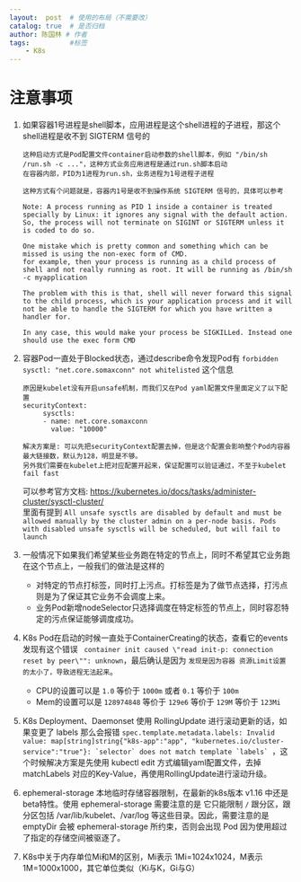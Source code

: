 ```yaml
---
layout:  post  # 使用的布局（不需要改）
catalog: true  # 是否归档
author: 陈国林 # 作者
tags:          #标签
    - K8s
---
```


# 注意事项
1. 如果容器1号进程是shell脚本，应用进程是这个shell进程的子进程，那这个shell进程是收不到 SIGTERM 信号的
   ```
   这种启动方式是Pod配置文件container启动参数的shell脚本，例如 "/bin/sh /run.sh -c ..."，这种方式业务应用进程是通过run.sh脚本启动
   在容器内部，PID为1进程为run.sh，业务进程为1号进程子进程
   
   这种方式有个问题就是，容器内1号是收不到操作系统 SIGTERM 信号的，具体可以参考
   
   Note: A process running as PID 1 inside a container is treated specially by Linux: it ignores any signal with the default action. 
   So, the process will not terminate on SIGINT or SIGTERM unless it is coded to do so.
   
   One mistake which is pretty common and something which can be missed is using the non-exec form of CMD.
   for example, then your process is running as a child process of shell and not really running as root. It will be running as /bin/sh -c myapplication
   
   The problem with this is that, shell will never forward this signal to the child process, which is your application process and it will not be able to handle the SIGTERM for which you have written a handler for.
   
   In any case, this would make your process be SIGKILLed. Instead one should use the exec form CMD
   ```

2. 容器Pod一直处于Blocked状态，通过describe命令发现Pod有 `forbidden sysctl: "net.core.somaxconn" not whitelisted` 这个信息
   ```
   原因是kubelet没有开启unsafe机制，而我们又在Pod yaml配置文件里面定义了以下配置
   securityContext:
        sysctls:
        - name: net.core.somaxconn
          value: "10000"
          
   解决方案是: 可以先把securityContext配置去掉，但是这个配置会影响整个Pod内容器最大链接数，默认为128，明显是不够。
   另外我们需要在kubelet上把对应配置开起来，保证配置可以验证通过，不至于kubelet fail fast
   ```
   可以参考官方文档: https://kubernetes.io/docs/tasks/administer-cluster/sysctl-cluster/  
   里面有提到 `All unsafe sysctls are disabled by default and must be allowed manually by the cluster admin on a per-node basis. Pods with disabled unsafe sysctls will be scheduled, but will fail to launch`

3. 一般情况下如果我们希望某些业务跑在特定的节点上，同时不希望其它业务跑在这个节点上，一般我们的做法是这样的
    + 对特定的节点打标签，同时打上污点。打标签是为了做节点选择，打污点则是为了保证其它业务不会调度上来。
    + 业务Pod新增nodeSelector只选择调度在特定标签的节点上，同时容忍特定的污点保证能够调度成功。
 
4. K8s Pod在启动的时候一直处于ContainerCreating的状态，查看它的events发现有这个错误 ` container init caused \"read init-p: connection reset by peer\"": unknown`，最后确认是因为 `发现是因为容器 资源Limit设置的太小了，导致进程无法起来`。 
    + CPU的设置可以是 `1.0` 等价于 `1000m` 或者 `0.1` 等价于 `100m`
    + Mem的设置可以是 `128974848` 等价于 `129e6` 等价于 `129M` 等价于 `123Mi`

5. K8s Deployment、Daemonset 使用 RollingUpdate 进行滚动更新的话，如果变更了 labels 那么会报错 ```spec.template.metadata.labels: Invalid value: map[string]string{"k8s-app":"app", "kubernetes.io/cluster-service":"true"}: `selector` does not match template `labels` ```，这个时候解决方案是先使用 kubectl edit 方式编辑yaml配置文件，去掉 matchLabels 对应的Key-Value，再使用RollingUpdate进行滚动升级。

6. ephemeral-storage 本地临时存储容器限制，在最新的k8s版本 v1.16 中还是beta特性。使用 ephemeral-storage 需要注意的是 它只能限制 `/` 跟分区，跟分区包括 /var/lib/kubelet、/var/log 等这些目录。因此，需要注意的是 emptyDir 会被 ephemeral-storage 所约束，否则会出现 Pod 因为使用超过了指定的存储空间被驱逐了。

7. K8s中关于内存单位Mi和M的区别，Mi表示 1Mi=1024x1024，M表示 1M=1000x1000，其它单位类似（Ki与K，Gi与G）



